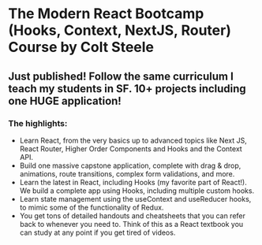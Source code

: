 # The Modern React Bootcamp (Hooks, Context, NextJS, Router) Course by Colt Steele
## Just published! Follow the same curriculum I teach my students in SF. 10+ projects including one HUGE application!

### The highlights:

- Learn React, from the very basics up to advanced topics like Next JS, React Router, Higher Order Components and Hooks and the Context API.
- Build one massive capstone application, complete with drag & drop, animations, route transitions, complex form validations, and more.
- Learn the latest in React, including Hooks (my favorite part of React!).  We build a complete app using Hooks, including multiple custom hooks.
- Learn state management using the useContext and useReducer hooks, to mimic some of the functionality of Redux.
- You get tons of detailed handouts and cheatsheets that you can refer back to whenever you need to.   Think of this as a React textbook you can study at any point if you get tired of videos.
